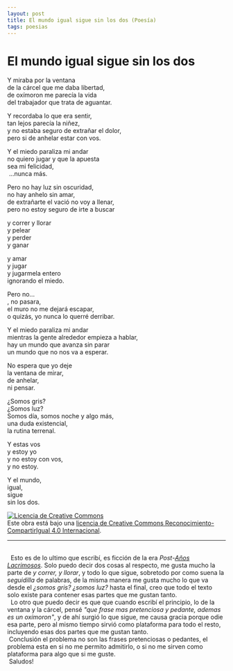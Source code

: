 ```yaml
---
layout: post
title: El mundo igual sigue sin los dos (Poesía)
tags: poesias
---
```


# El mundo igual sigue sin los dos

Y miraba por la ventana<br/>
de la cárcel que me daba libertad,<br/>
de oxímoron me parecía la vida<br/>
del trabajador que trata de aguantar.<br/>

Y recordaba lo que era sentir,<br/>
tan lejos parecía la niñez,<br/>
y no estaba seguro de extrañar el dolor,<br/>
pero si de anhelar estar con vos.<br/>

Y el miedo paraliza mi andar<br/>
no quiero jugar y que la apuesta<br/>
sea mi felicidad,<br/>
&nbsp;...nunca más.<br/>

Pero no hay luz sin oscuridad,<br/>
no hay anhelo sin amar,<br/>
de extrañarte el vació no voy a llenar,<br/>
pero no estoy seguro de irte a buscar<br/>

y correr y llorar<br/>
y pelear<br/>
y perder<br/>
y ganar<br/>

y amar<br/>
y jugar<br/>
y jugarmela entero<br/>
ignorando el miedo.<br/>

Pero no...<br/>
, no pasara,<br/>
el muro no me dejará escapar,<br/>
o quizás, yo nunca lo querré derribar.<br/>

Y el miedo paraliza mi andar<br/>
mientras la gente alrededor empieza a hablar,<br/>
hay un mundo que avanza sin parar<br/>
un mundo que no nos va a esperar.<br/>

No espera que yo deje<br/>
la ventana de mirar,<br/>
de anhelar,<br/>
ni pensar.<br/>

¿Somos gris?<br/>
¿Somos luz?<br/>
Somos día, somos noche y algo más,<br/>
una duda existencial,<br/>
la rutina terrenal.<br/>

Y estas vos<br/>
 y estoy yo<br/>
y no estoy con vos,<br/>
y no estoy.<br/>

Y el mundo, <br/>
igual,<br/>
sigue<br/>
sin los dos.<br/>

<a rel="license" href="http://creativecommons.org/licenses/by-sa/4.0/"><img alt="Licencia de Creative Commons" style="border-width:0" src="https://i.creativecommons.org/l/by-sa/4.0/88x31.png" /></a><br />Este obra está bajo una <a rel="license" href="http://creativecommons.org/licenses/by-sa/4.0/">licencia de Creative Commons Reconocimiento-CompartirIgual 4.0 Internacional</a>.

---
<br/>&nbsp; Esto es de lo ultimo que escribí, es ficción de la era _Post_-[_Años Lacrimosos_](https://calevin.github.io/Blog-Sobre-Los-A%C3%B1os-Lacrimosos/). Solo puedo decir dos cosas al respecto, me gusta mucho la parte de _y correr, y llorar_, y todo lo que sigue, sobretodo por como suena la _seguidilla_ de palabras, de la misma manera me gusta mucho lo que va desde el _¿somos gris? ¿somos luz?_ hasta el final, creo que todo el texto solo existe para contener esas partes que me gustan tanto.<br/>&nbsp; Lo otro que puedo decir es que que cuando escribí el principio, lo de la ventana y la cárcel, pensé _"que frase mas pretenciosa y pedante, ademas es un oxímoron"_, y de ahí surgió lo que sigue, me causa gracia porque odie esa parte, pero al mismo tiempo sirvió como plataforma para todo el resto, incluyendo esas dos partes que me gustan tanto.<br/>&nbsp;Conclusión el problema no son las frases pretenciosas o pedantes, el problema esta en si no me permito admitirlo, o si no me sirven como plataforma para algo que si me guste.<br/>&nbsp;Saludos!
